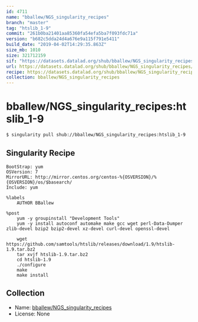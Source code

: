 ```yaml
---
id: 4711
name: "bballew/NGS_singularity_recipes"
branch: "master"
tag: "htslib_1-9"
commit: "261b0ba21401aa85360fa54efa5ba7f093fdc71a"
version: "b682c5dda24d4a676e9a115f791e5411"
build_date: "2019-04-02T14:29:35.863Z"
size_mb: 1010
size: 321712159
sif: "https://datasets.datalad.org/shub/bballew/NGS_singularity_recipes/htslib_1-9/2019-04-02-261b0ba2-b682c5dd/b682c5dda24d4a676e9a115f791e5411.simg"
url: https://datasets.datalad.org/shub/bballew/NGS_singularity_recipes/htslib_1-9/2019-04-02-261b0ba2-b682c5dd/
recipe: https://datasets.datalad.org/shub/bballew/NGS_singularity_recipes/htslib_1-9/2019-04-02-261b0ba2-b682c5dd/Singularity
collection: bballew/NGS_singularity_recipes
---
```


# bballew/NGS_singularity_recipes:htslib_1-9

```bash
$ singularity pull shub://bballew/NGS_singularity_recipes:htslib_1-9
```

## Singularity Recipe

```singularity
BootStrap: yum
OSVersion: 7
MirrorURL: http://mirror.centos.org/centos-%{OSVERSION}/%{OSVERSION}/os/$basearch/
Include: yum

%labels
    AUTHOR BBallew

%post
    yum -y groupinstall "Development Tools"
    yum -y install autoconf automake make gcc wget perl-Data-Dumper zlib-devel bzip2 bzip2-devel xz-devel curl-devel openssl-devel

    wget https://github.com/samtools/htslib/releases/download/1.9/htslib-1.9.tar.bz2
    tar xvjf htslib-1.9.tar.bz2
    cd htslib-1.9
    ./configure
    make
    make install
```

## Collection

 - Name: [bballew/NGS_singularity_recipes](https://github.com/bballew/NGS_singularity_recipes)
 - License: None

